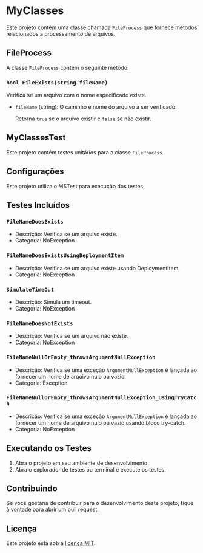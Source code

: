 # MyClasses

Este projeto contém uma classe chamada `FileProcess` que fornece métodos relacionados a processamento de arquivos.

## FileProcess

A classe `FileProcess` contém o seguinte método:

### `bool FileExists(string fileName)`

Verifica se um arquivo com o nome especificado existe.

- `fileName` (string): O caminho e nome do arquivo a ser verificado.

    Retorna `true` se o arquivo existir e `false` se não existir.

## MyClassesTest

Este projeto contém testes unitários para a classe `FileProcess`.

## Configurações

Este projeto utiliza o MSTest para execução dos testes.

## Testes Incluídos

### `FileNameDoesExists`

- Descrição: Verifica se um arquivo existe.
- Categoria: NoException

### `FileNameDoesExistsUsingDeploymentItem`

- Descrição: Verifica se um arquivo existe usando DeploymentItem.
- Categoria: NoException

### `SimulateTimeOut`

- Descrição: Simula um timeout.
- Categoria: NoException

### `FileNameDoesNotExists`

- Descrição: Verifica se um arquivo não existe.
- Categoria: NoException

### `FileNameNullOrEmpty_throwsArgumentNullException`

- Descrição: Verifica se uma exceção `ArgumentNullException` é lançada ao fornecer um nome de arquivo nulo ou vazio.
- Categoria: Exception

### `FileNameNullOrEmpty_throwsArgumentNullException_UsingTryCatch`

- Descrição: Verifica se uma exceção `ArgumentNullException` é lançada ao fornecer um nome de arquivo nulo ou vazio usando bloco try-catch.
- Categoria: NoException

## Executando os Testes

1. Abra o projeto em seu ambiente de desenvolvimento.
2. Abra o explorador de testes ou terminal e execute os testes.

## Contribuindo

Se você gostaria de contribuir para o desenvolvimento deste projeto, fique à vontade para abrir um pull request.

## Licença

Este projeto está sob a [licença MIT](LICENSE).
